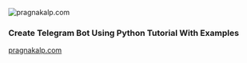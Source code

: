 ![pragnakalp.com](https://www.pragnakalp.com/wp-content/uploads/2022/04/Create-Telegram-Bot-Using-Python-Tutorial-with-Examples-2.jpg)

### Create Telegram Bot Using Python Tutorial With Examples

[pragnakalp.com](https://www.pragnakalp.com/create-telegram-bot-using-python-tutorial-with-examples/)